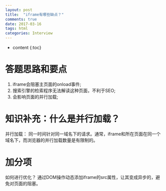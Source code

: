 ```yaml
---
layout: post
title:  "iframe有哪些缺点？"
comments: true
date: 2017-03-16
tags: html
categories: Interview
---
```

* content
{:toc}
# 答题思路和要点
1. iframe会阻塞主页面的onload事件;
2. 搜索引擎的检索程序无法解读这种页面，不利于SEO;
3. 会影响页面的并行加载;

# 知识补充：什么是并行加载？
并行加载： 同一时间针对同一域名下的请求。通常，iframe和所在页面在同一个域名下，而浏览器的并行加载数量是有限制的。

# 加分项
如何进行优化？
通过DOM操作动态添加iframe的src属性，让其变成异步的，避免对页面的阻塞。
